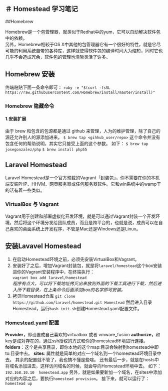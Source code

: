 ＃ Homestead 学习笔记
----

##Homebrew

Homebrew是一个包管理器，就类似于Redhat中的yum，它可以自动解决软件包中的依赖。  
另外，Homebrew相较于OS X中其他的包管理器它有一个很好的特性，就是它尽可能的利用系统自带的各种库，这样就使得软件包的编译时间大为缩短，同时它也几乎不会造成冗余，软件包的管理也清晰灵活了许多。

## Homebrew 安装

终端粘贴下面一条命令即可：
`ruby -e "$(curl -fsSL https://raw.githubusercontent.com/Homebrew/install/master/install)"`

### Homebrew 隐藏命令

#### 1.安装扩展

由于 brew 和包含的包源都是通过 github 来管理，人为的维护管理，除了自己的源还允许别人的源添加进来。
`$ brew tap <gihhub_user/repo>`
这个命令并没有包含任何的帮助说明，其实它只接受上面的这个参数。
如下：
`$ brew tap josegonzalez/php`
`$ brew install php55`
## Laravel Homestead
Laravel Homestead是一个官方预载的Vagrant「封装包」，你不需要在你的本机端安装PHP、HHVM、网页服务器或任何服务器软件。它和win系统中的wamp干的活有着一些类似。
### VirtualBox 与 Vagrant
Vagrant用于创建和部署虚拟化开发环境，就是可以通过Vagrant封装一个开发环境，然后将这个环境分发给团队成员，而且是跨平台的，也就是说，成员可以在自己喜欢的桌面系统上开发程序，不管是Mac还是Windows还是Linux。
## 安装Lavavel Homestead
 1. 在启动Homestead环境之前，必须先安装VirtualBox和Vagrant。
 2. 安装好了之后，增加Vagrant封装包，就是将`laravel/homestead`这个box安装进你的Vagrant安装程序中，在终端执行：  
 `vagrant box add laravel/homestead`  
*程序有点大，可以将下载地址拷贝出来放到外面的下载工具进行下载，然后进入所下载目录，在上条命令后面添加box的名字即可安装。*  
 3. 拷贝Homestead仓库
 `git clone https://github.com/laravel/homestead.git Homestead`
 然后进入目录Homestead，运行`bash init.sh`创建Homestead.yaml配置文件。
### Homestead.yaml 配置
**Provider**，即设置成自己喜欢的virtualbox 或者 vmware_fusion
**authorize**，和key是成对存在的，通过ssh授权的方式和你的homestead环境进行连接。
**folders**：这个是共享目录，即你本地的这个map:目录会映射到homestead中即to:目录中去。
**sites**: 属性就是简单的对应一个域名到一个homestead环境目录中去。
其余的配置就不管了，我也搞不懂是些啥。
还有最后一步，就是在hosts中将域名添加进去，这样访问域名的时候，就会导向Homestead环境中去。
如下：
`192.168.10.10  homestead.app`
另外，就是如果要新加一个域名，在sites中添加对应的内容之后，要执行`homestead provision`。
接下来，就可以运行了：
 `homestead up`

